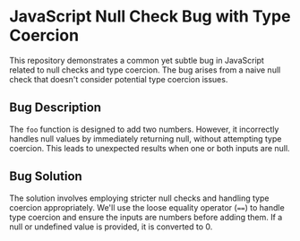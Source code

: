 # JavaScript Null Check Bug with Type Coercion

This repository demonstrates a common yet subtle bug in JavaScript related to null checks and type coercion. The bug arises from a naive null check that doesn't consider potential type coercion issues.

## Bug Description

The `foo` function is designed to add two numbers. However, it incorrectly handles null values by immediately returning null, without attempting type coercion. This leads to unexpected results when one or both inputs are null.

## Bug Solution

The solution involves employing stricter null checks and handling type coercion appropriately.  We'll use the loose equality operator (`==`) to handle type coercion and ensure the inputs are numbers before adding them.  If a null or undefined value is provided, it is converted to 0.